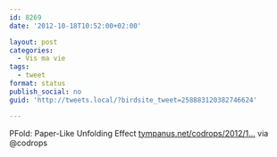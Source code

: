 ```yaml
---
id: 8269
date: '2012-10-18T10:52:00+02:00'

layout: post
categories:
  - Vis ma vie
tags:
  - tweet
format: status
publish_social: no
guid: 'http://tweets.local/?birdsite_tweet=258883120382746624'

---
```


PFold: Paper-Like Unfolding Effect [tympanus.net/codrops/2012/1…](http://tympanus.net/codrops/2012/10/17/pfold-paper-like-unfolding-effect/) via @codrops